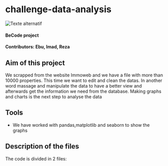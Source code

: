 # challenge-data-analysis

![Texte alternatif](https://letusto.com/wp-content/uploads/2019/02/0_xz50V4u-Cvz0I30e-1.jpg" )

#### BeCode project

#### Contributors: Ebu, Imad, Reza

## Aim of this project

We scrapped from the website Immoweb and we have a file with more than 10000 properties. This time we want to edit and clean the datas. In another word massage and manipulate the data to have a better view and afterwards get the information we need from the database. Making graphs and charts is the next step to analyse the data

## Tools 

- We have worked with pandas,matplotlib and seaborn to show the graphs

## Description of the files 

The code is divided in 2 files:

